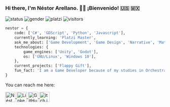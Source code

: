 ### Hi there, I'm Néstor Arellano. 👋:smiley: ¡Bienvenido! :us: :mexico:

![status](https://img.shields.io/badge/Status-Up-brightgreen) ![gender](https://img.shields.io/badge/Gender-%F0%9F%A4%B5-lightgrey) ![platzi](https://img.shields.io/badge/Platzi-Game_Development-brightgreen) ![visitors](https://visitor-badge.laobi.icu/badge?page_id=https://github.com/Asoretzu/)

```python
nestor = {
    code: ['C#', 'GDScript', 'Python', 'Javascript'],
    currently_learning: 'Platzi Master',
    ask_me_about: ['Game Development', 'Game Design', 'Narrative', 'Maths'],
    technologies: {
        game_engines: ['Unity', 'Godot'],
        os: ['GNU/Linux', 'Windows 10'],
    },
    current_projects: ['Flappy Gift'],
    fun_fact: 'I am a Game Developer because of my studies in Orchestral Conducting. Ask me why.'
}
```
  
You can reach me here:

<a href="https://twitter.com/asoretzu">
  <img align="center" alt="Néstor Arellano | Twitter" width="32px" src="https://cdn.jsdelivr.net/npm/simple-icons@v3/icons/twitter.svg" />
</a>

<a href="https://www.linkedin.com/in/asoretzu">
  <img align="center" alt="Linkedin" width="32px" src="https://cdn.jsdelivr.net/npm/simple-icons@v3/icons/linkedin.svg" />
</a>

<a href="https://github.com/asoretzu/">
  <img align="center" alt="GitHub" width="32px" src="https://cdn.jsdelivr.net/npm/simple-icons@3.2.0/icons/github.svg" />
</a>

<a href="https://asoretzu.itch.io/">
  <img align="center" alt="itch.io" width="32px" src="https://cdn.jsdelivr.net/npm/simple-icons@3.2.0/icons/itch-dot-io.svg" />
</a>

<!--
**Asoretzu/asoretzu** is a ✨ _special_ ✨ repository because its `README.md` (this file) appears on your GitHub profile.
-->
